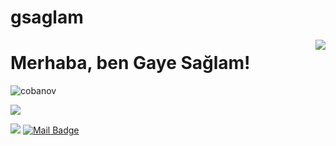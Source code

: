 # gsaglam

<img align='right' src="https://github-readme-stats.vercel.app/api?username=cobanov&show_icons=true">

# Merhaba, ben Gaye Sağlam! 
<p align="left"> <img src="https://komarev.com/ghpvc/?username=cobanov" alt="cobanov" /> </p>

[![](https://img.shields.io/github/followers/cobanov?style=social)](https://www.github.com/cobanov)


[![](https://img.shields.io/badge/linkedin-%230077B5.svg?&style=for-the-badge&logo=linkedin&logoColor=white)](https://www.linkedin.com/in/mertcobanoglu/)
[![Mail Badge](https://img.shields.io/badge/gayesa@gmail.com-c14438?style=for-the-badge&logo=Gmail&logoColor=white&link=mailto:gayesa@gmail.com)](mailto:gayesa@gmail.com)
